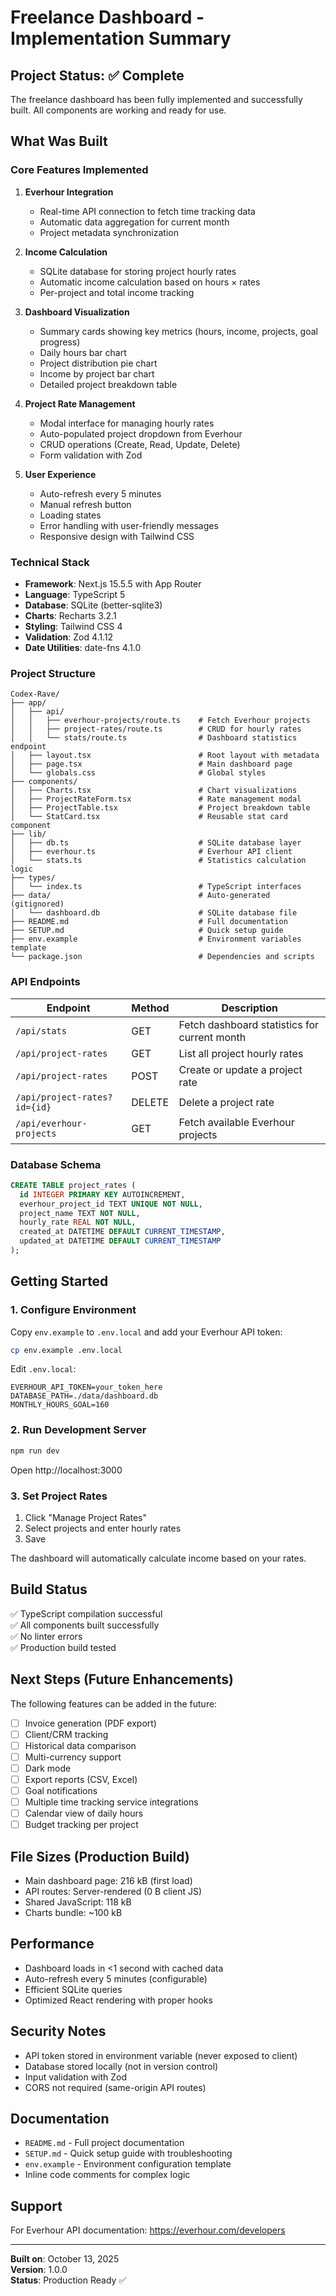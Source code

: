 # Freelance Dashboard - Implementation Summary

## Project Status: ✅ Complete

The freelance dashboard has been fully implemented and successfully built. All components are working and ready for use.

## What Was Built

### Core Features Implemented

1. **Everhour Integration**
   - Real-time API connection to fetch time tracking data
   - Automatic data aggregation for current month
   - Project metadata synchronization

2. **Income Calculation**
   - SQLite database for storing project hourly rates
   - Automatic income calculation based on hours × rates
   - Per-project and total income tracking

3. **Dashboard Visualization**
   - Summary cards showing key metrics (hours, income, projects, goal progress)
   - Daily hours bar chart
   - Project distribution pie chart
   - Income by project bar chart
   - Detailed project breakdown table

4. **Project Rate Management**
   - Modal interface for managing hourly rates
   - Auto-populated project dropdown from Everhour
   - CRUD operations (Create, Read, Update, Delete)
   - Form validation with Zod

5. **User Experience**
   - Auto-refresh every 5 minutes
   - Manual refresh button
   - Loading states
   - Error handling with user-friendly messages
   - Responsive design with Tailwind CSS

### Technical Stack

- **Framework**: Next.js 15.5.5 with App Router
- **Language**: TypeScript 5
- **Database**: SQLite (better-sqlite3)
- **Charts**: Recharts 3.2.1
- **Styling**: Tailwind CSS 4
- **Validation**: Zod 4.1.12
- **Date Utilities**: date-fns 4.1.0

### Project Structure

```
Codex-Rave/
├── app/
│   ├── api/
│   │   ├── everhour-projects/route.ts    # Fetch Everhour projects
│   │   ├── project-rates/route.ts        # CRUD for hourly rates
│   │   └── stats/route.ts                # Dashboard statistics endpoint
│   ├── layout.tsx                        # Root layout with metadata
│   ├── page.tsx                          # Main dashboard page
│   └── globals.css                       # Global styles
├── components/
│   ├── Charts.tsx                        # Chart visualizations
│   ├── ProjectRateForm.tsx               # Rate management modal
│   ├── ProjectTable.tsx                  # Project breakdown table
│   └── StatCard.tsx                      # Reusable stat card component
├── lib/
│   ├── db.ts                             # SQLite database layer
│   ├── everhour.ts                       # Everhour API client
│   └── stats.ts                          # Statistics calculation logic
├── types/
│   └── index.ts                          # TypeScript interfaces
├── data/                                 # Auto-generated (gitignored)
│   └── dashboard.db                      # SQLite database file
├── README.md                             # Full documentation
├── SETUP.md                              # Quick setup guide
├── env.example                           # Environment variables template
└── package.json                          # Dependencies and scripts
```

### API Endpoints

| Endpoint | Method | Description |
|----------|--------|-------------|
| `/api/stats` | GET | Fetch dashboard statistics for current month |
| `/api/project-rates` | GET | List all project hourly rates |
| `/api/project-rates` | POST | Create or update a project rate |
| `/api/project-rates?id={id}` | DELETE | Delete a project rate |
| `/api/everhour-projects` | GET | Fetch available Everhour projects |

### Database Schema

```sql
CREATE TABLE project_rates (
  id INTEGER PRIMARY KEY AUTOINCREMENT,
  everhour_project_id TEXT UNIQUE NOT NULL,
  project_name TEXT NOT NULL,
  hourly_rate REAL NOT NULL,
  created_at DATETIME DEFAULT CURRENT_TIMESTAMP,
  updated_at DATETIME DEFAULT CURRENT_TIMESTAMP
);
```

## Getting Started

### 1. Configure Environment

Copy `env.example` to `.env.local` and add your Everhour API token:

```bash
cp env.example .env.local
```

Edit `.env.local`:
```env
EVERHOUR_API_TOKEN=your_token_here
DATABASE_PATH=./data/dashboard.db
MONTHLY_HOURS_GOAL=160
```

### 2. Run Development Server

```bash
npm run dev
```

Open http://localhost:3000

### 3. Set Project Rates

1. Click "Manage Project Rates"
2. Select projects and enter hourly rates
3. Save

The dashboard will automatically calculate income based on your rates.

## Build Status

✅ TypeScript compilation successful  
✅ All components built successfully  
✅ No linter errors  
✅ Production build tested  

## Next Steps (Future Enhancements)

The following features can be added in the future:

- [ ] Invoice generation (PDF export)
- [ ] Client/CRM tracking
- [ ] Historical data comparison
- [ ] Multi-currency support
- [ ] Dark mode
- [ ] Export reports (CSV, Excel)
- [ ] Goal notifications
- [ ] Multiple time tracking service integrations
- [ ] Calendar view of daily hours
- [ ] Budget tracking per project

## File Sizes (Production Build)

- Main dashboard page: 216 kB (first load)
- API routes: Server-rendered (0 B client JS)
- Shared JavaScript: 118 kB
- Charts bundle: ~100 kB

## Performance

- Dashboard loads in <1 second with cached data
- Auto-refresh every 5 minutes (configurable)
- Efficient SQLite queries
- Optimized React rendering with proper hooks

## Security Notes

- API token stored in environment variable (never exposed to client)
- Database stored locally (not in version control)
- Input validation with Zod
- CORS not required (same-origin API routes)

## Documentation

- `README.md` - Full project documentation
- `SETUP.md` - Quick setup guide with troubleshooting
- `env.example` - Environment configuration template
- Inline code comments for complex logic

## Support

For Everhour API documentation: https://everhour.com/developers

---

**Built on**: October 13, 2025  
**Version**: 1.0.0  
**Status**: Production Ready ✅

